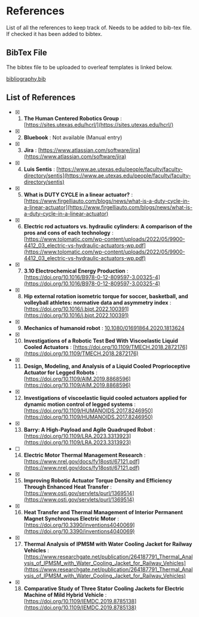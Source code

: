 # References
List of all the references to keep track of.
Needs to be added to bib-tex file. If checked it has been added to bibtex.

## BibTex File
The bibtex file to be uploaded to overleaf templates is linked below.

[bibliography.bib](bibliography.bib)

## List of References
- [x] 1. **The Human Centered Robotics Group** : [https://sites.utexas.edu/hcrl/](https://sites.utexas.edu/hcrl/)
- [x] 2. **Bluebook** : Not available (Manual entry)
- [x] 3. **Jira** : [https://www.atlassian.com/software/jira](https://www.atlassian.com/software/jira)
- [x] 4. **Luis Sentis** : [https://www.ae.utexas.edu/people/faculty/faculty-directory/sentis](https://www.ae.utexas.edu/people/faculty/faculty-directory/sentis)
- [x] 5. **What is DUTY CYCLE in a linear actuator?** : [https://www.firgelliauto.com/blogs/news/what-is-a-duty-cycle-in-a-linear-actuator](https://www.firgelliauto.com/blogs/news/what-is-a-duty-cycle-in-a-linear-actuator)
- [x] 6. **Electric rod actuators vs. hydraulic cylinders: A comparison of the pros and cons of each technology** : [https://www.tolomatic.com/wp-content/uploads/2022/05/9900-4412_03_electric-vs-hydraulic-actuators-wp.pdf](https://www.tolomatic.com/wp-content/uploads/2022/05/9900-4412_03_electric-vs-hydraulic-actuators-wp.pdf)
- [x] 7. **3.10 Electrochemical Energy Production** : [https://doi.org/10.1016/B978-0-12-809597-3.00325-4](https://doi.org/10.1016/B978-0-12-809597-3.00325-4)
- [x] 8. **Hip external rotation isometric torque for soccer, basketball, and volleyball athletes: normative data and asymmetry index** : [https://doi.org/10.1016/j.bjpt.2022.100391](https://doi.org/10.1016/j.bjpt.2022.100391)
- [x] 9. **Mechanics of humanoid robot** : [10.1080/01691864.2020.1813624](10.1080/01691864.2020.1813624)
- [x] 10. **Investigations of a Robotic Test Bed With Viscoelastic Liquid Cooled Actuators** : [https://doi.org/10.1109/TMECH.2018.2872176](https://doi.org/10.1109/TMECH.2018.2872176)
- [x] 11. **Design, Modeling, and Analysis of a Liquid Cooled Proprioceptive Actuator for Legged Robots** : [https://doi.org/10.1109/AIM.2019.8868596](https://doi.org/10.1109/AIM.2019.8868596)
- [x] 12. **Investigations of viscoelastic liquid cooled actuators applied for dynamic motion control of legged systems** : [https://doi.org/10.1109/HUMANOIDS.2017.8246950](https://doi.org/10.1109/HUMANOIDS.2017.8246950)
- [x] 13. **Barry: A High-Payload and Agile Quadruped Robot** : [https://doi.org/10.1109/LRA.2023.3313923](https://doi.org/10.1109/LRA.2023.3313923)
- [ ] 14. **Electric Motor Thermal Management Research** : [https://www.nrel.gov/docs/fy18osti/67121.pdf](https://www.nrel.gov/docs/fy18osti/67121.pdf)
- [x] 15. **Improving Robotic Actuator Torque Density and Efficiency Through Enhanced Heat Transfer** : [https://www.osti.gov/servlets/purl/1369514](https://www.osti.gov/servlets/purl/1369514)
- [x] 16. **Heat Transfer and Thermal Management of Interior Permanent Magnet Synchronous Electric Motor** : [https://doi.org/10.3390/inventions4040069](https://doi.org/10.3390/inventions4040069)
- [x] 17. **Thermal Analysis of IPMSM with Water Cooling Jacket for Railway Vehicles** : [https://www.researchgate.net/publication/264187791_Thermal_Analysis_of_IPMSM_with_Water_Cooling_Jacket_for_Railway_Vehicles](https://www.researchgate.net/publication/264187791_Thermal_Analysis_of_IPMSM_with_Water_Cooling_Jacket_for_Railway_Vehicles)
- [x] 18. **Comparative Study of Three Stator Cooling Jackets for Electric Machine of Mild Hybrid Vehicle** : [https://doi.org/10.1109/IEMDC.2019.8785138](https://doi.org/10.1109/IEMDC.2019.8785138)